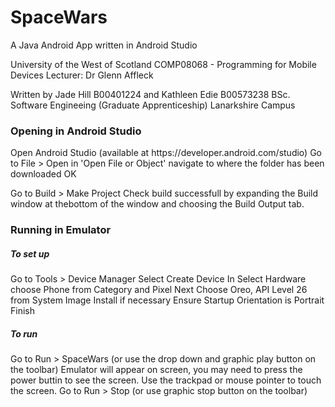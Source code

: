 # SpaceWars
A Java Android App written in Android Studio

University of the West of Scotland
COMP08068 - Programming for Mobile Devices
Lecturer: Dr Glenn Affleck

Written by
Jade Hill B00401224 and Kathleen Edie B00573238
BSc. Software Engineeing (Graduate Apprenticeship)
Lanarkshire Campus

<h3>Opening in Android Studio</h3>
Open Android Studio (available at https://developer.android.com/studio)
Go to File > Open
in 'Open File or Object' navigate to where the folder has been downloaded
OK

Go to Build > Make Project
Check build successfull by expanding the Build window at thebottom of the window and choosing the Build Output tab.

<h3>Running in Emulator</h3>
<h5>To set up</h5>
Go to Tools > Device Manager
Select Create Device
In Select Hardware choose Phone from Category and Pixel
Next
Choose Oreo, API Level 26 from System Image
Install if necessary
Ensure Startup Orientation is Portrait
Finish

<h5>To run</h5>
Go to Run > SpaceWars (or use the drop down and graphic play button on the toolbar)
Emulator will appear on screen, you may need to press the power buttin to see the screen.
Use the trackpad or mouse pointer to touch the screen.
Go to Run > Stop (or use graphic stop button on the toolbar)
